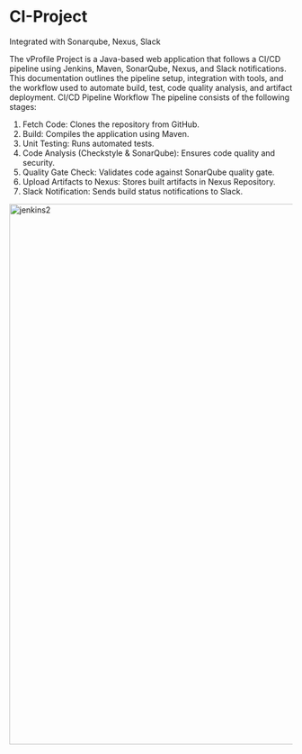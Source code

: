 # CI-Project
Integrated with Sonarqube, Nexus, Slack

The vProfile Project is a Java-based web application that follows a CI/CD pipeline using Jenkins, Maven, SonarQube, Nexus, and Slack notifications. This documentation outlines the pipeline setup, integration with tools, and the workflow used to automate build, test, code quality analysis, and artifact deployment.
CI/CD Pipeline Workflow
The pipeline consists of the following stages:
1.	Fetch Code: Clones the repository from GitHub.
2.	Build: Compiles the application using Maven.
3.	Unit Testing: Runs automated tests.
4.	Code Analysis (Checkstyle & SonarQube): Ensures code quality and security.
5.	Quality Gate Check: Validates code against SonarQube quality gate.
6.	Upload Artifacts to Nexus: Stores built artifacts in Nexus Repository.
7.	Slack Notification: Sends build status notifications to Slack.


<img width="960" alt="jenkins2" src="https://github.com/user-attachments/assets/3c8765b4-eb66-4833-991d-6d2c55f9e945" />
